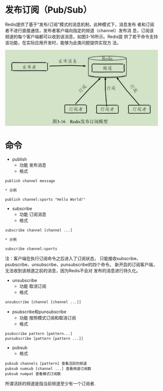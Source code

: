 
# 发布订阅（Pub/Sub）

Redis提供了基于“发布/订阅”模式的消息机制，此种模式下，消息发布
者和订阅者不进行直接通信，发布者客户端向指定的频道（channel）发布消
息，订阅该频道的每个客户端都可以收到该消息，如图3-16所示。Redis提
供了若干命令支持该功能，在实际应用开发时，能够为此类问题提供实现方
法。

![](./images/3-16.png)

# 命令

* publish
	* 功能
发布消息
	* 格式
```
publish channel message
```
	* 示例
```
publish channel:sports "Hello World!"
```

* subscribe
	* 功能
订阅消息
	* 格式
```
subscribe channel [channel ...]
```
	* 示例
```
subscribe channel:sports
```
注：客户端在执行订阅命令之后进入了订阅状态，
只能接收subscribe、psubscribe、unsubscribe、punsubscribe的四个命令。
新开启的订阅客户端，无法收到该频道之前的消息，因为Redis不会对
发布的消息进行持久化。

* unsubscribe
	* 功能
取消订阅
	* 格式
```
unsubscribe [channel [channel ...]]
```

* psubscribe和punsubscribe
	* 功能
按照模式订阅和取消订阅
	* 格式
```
psubscribe pattern [pattern...]
punsubscribe [pattern [pattern ...]]
```

* pubsub
	* 格式
```
pubsub channels [pattern] 查看活跃的频道
pubsub numsub [channel ...] 查看频道订阅数
pubsub numpat 查看模式订阅数
```
所谓活跃的频道是指当前频道至少有一个订阅者.